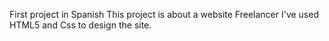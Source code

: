 First project in Spanish 
This project is about a website Freelancer
I've used HTML5 and Css to design the site.
